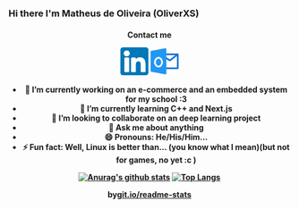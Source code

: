 ### Hi there I'm Matheus de Oliveira (OliverXS)
  

<h4 align="center">Contact me</4>  
<p align="center">
<a href="https://www.linkedin.com/in/matheusxs" alt="Linkedin" rel="follow"><img src="https://github.com/OliverXs/OliverXs/blob/master/icons/linkedin(1).svg" width="50px"></a>
<a href="mailto:matheusdeoliveiraxs@outlook.com?subject = Feedback&body = Message" alt="Contact me"><img src="https://github.com/OliverXs/OliverXs/blob/master/icons/perspectiva.svg" width="50px"></a>
</p>

- 🔭 I’m currently working on an e-commerce and an embedded system for my school :3
- 🌱 I’m currently learning C++ and Next.js
- 👯 I’m looking to collaborate on an deep learning project
- 💬 Ask me about anything
- 😄 Pronouns: He/His/Him...
- ⚡ Fun fact: Well, Linux is better than... (you  know what I mean)(but not for games, no yet :c )

 
  
[![Anurag's github stats](https://github-readme-stats.vercel.app/api?username=OliverXs&show_icons=true&theme=vue-dark&hide=commtis=true&include_all_commits=true)](https://github.com/anuraghazra/github-readme-stats)
[![Top Langs](https://github-readme-stats.vercel.app/api/top-langs/?username=OliverXs)](https://github.com/anuraghazra/github-readme-stats)
  <div align="center">
    <p align="center"> by<a target="_blank" href="https://git.io/readme-stats">git.io/readme-stats</a></p>
  </div>
